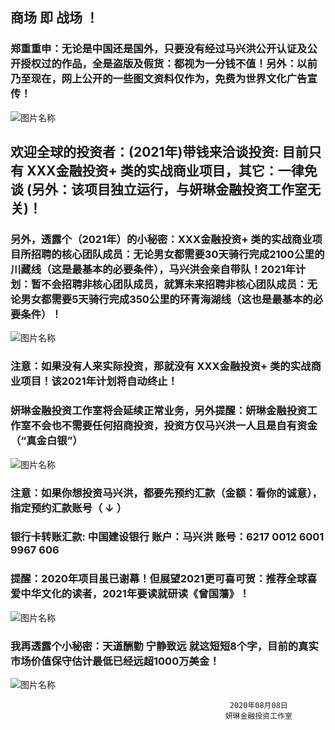 ##   商场 即 战场 ！

###   郑重重申：无论是中国还是国外，只要没有经过马兴洪公开认证及公开授权过的作品，全是盗版及假货：都视为一分钱不值！另外：以前乃至现在，网上公开的一些图文资料仅作为，免费为世界文化广告宣传！ 

![图片名称](https://timgsa.baidu.com/timg?image&quality=80&size=b9999_10000&sec=1597379891604&di=74ab610bfa1ed9ebe1d0cfe1f7096687&imgtype=0&src=http%3A%2F%2Fmpic.haiwainet.cn%2Fthumb%2Fd%2Fuploadfile%2F20190430%2F1556592619517973%2Cw_480.jpg)

##   欢迎全球的投资者：(2021年)带钱来洽谈投资: 目前只有   XXX金融投资+   类的实战商业项目，其它：一律免谈 (另外：该项目独立运行，与妍琳金融投资工作室无关)！

###  另外，透露个（2021年）的小秘密：XXX金融投资+   类的实战商业项目所招聘的核心团队成员：无论男女都需要30天骑行完成2100公里的川藏线（这是最基本的必要条件），马兴洪会亲自带队！2021年计划：暂不会招聘非核心团队成员，就算未来招聘非核心团队成员：无论男女都需要5天骑行完成350公里的环青海湖线（这也是最基本的必要条件）！
 
![图片名称](https://ss1.bdstatic.com/70cFvXSh_Q1YnxGkpoWK1HF6hhy/it/u=3941494213,2613401872&fm=26&gp=0.jpg)

###  注意：如果没有人来实际投资，那就没有  XXX金融投资+   类的实战商业项目！该2021年计划将自动终止！

###  妍琳金融投资工作室将会延续正常业务，另外提醒：妍琳金融投资工作室不会也不需要任何招商投资，投资方仅马兴洪一人且是自有资金（“真金白银”）


![图片名称](https://ss1.bdstatic.com/70cFuXSh_Q1YnxGkpoWK1HF6hhy/it/u=214433937,2580329018&fm=26&gp=0.jpg)

###  注意：如果你想投资马兴洪，都要先预约汇款（金额：看你的诚意），指定预约汇款账号（ ↓ ） 


###   银行卡转账汇款: 中国建设银行 账户：马兴洪  账号：6217 0012 6001 9967 606   



###  提醒：2020年项目虽已谢幕！但展望2021更可喜可贺：推荐全球喜爱中华文化的读者，2021年要读就研读《曾国藩》！


![图片名称](https://ss0.bdstatic.com/70cFvHSh_Q1YnxGkpoWK1HF6hhy/it/u=3708693372,2742321346&fm=15&gp=0.jpg)

###  我再透露个小秘密：天道酬勤 宁静致远 就这短短8个字，目前的真实市场价值保守估计最低已经远超1000万美金！

![图片名称](http://tiebapic.baidu.com/forum/w%3D580/sign=fc20901dcdb44aed594ebeec831d876a/f2d7fdedab64034f02c85151b8c379310a551d08.jpg)


                                                     2020年08月08日
                                                    妍琳金融投资工作室
